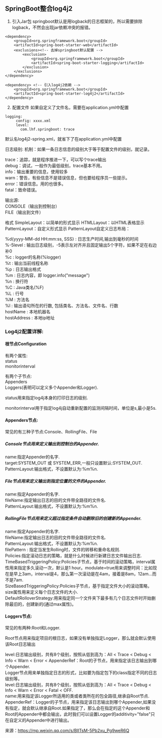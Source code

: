 ## SpringBoot整合log4j2
1. 引入Jar包
springboot默认是用logback的日志框架的，所以需要排除logback，不然会出现jar依赖冲突的报错。
```$xslt
<dependency>  
    <groupId>org.springframework.boot</groupId>  
    <artifactId>spring-boot-starter-web</artifactId>  
    <exclusions><!-- 去掉springboot默认配置 -->  
        <exclusion>  
            <groupId>org.springframework.boot</groupId>  
            <artifactId>spring-boot-starter-logging</artifactId>  
        </exclusion>  
    </exclusions>  
</dependency> 

<dependency> <!-- 引入log4j2依赖 -->  
    <groupId>org.springframework.boot</groupId>  
    <artifactId>spring-boot-starter-log4j2</artifactId>  
</dependency> 
```

2. 配置文件
   如果自定义了文件名，需要在application.yml中配置
```$xslt
logging:
     config: xxxx.xml
     level:
       com.lhf.springboot: trace
```
默认名log4j2-spring.xml，就省下了在application.yml中配置



日志级别:
机制：如果一条日志信息的级别大于等于配置文件的级别，就记录。    

trace：追踪，就是程序推进一下，可以写个trace输出      
debug：调试，一般作为最低级别，trace基本不用。     
info：输出重要的信息，使用较多      
warn：警告，有些信息不是错误信息，但也要给程序员一些提示。     
error：错误信息。用的也很多。      
fatal：致命错误。       

输出源:              
CONSOLE（输出到控制台）      
FILE（输出到文件）         

格式
SimpleLayout：以简单的形式显示
HTMLLayout：以HTML表格显示
PatternLayout：自定义形式显示
PatternLayout自定义日志布局：

%d{yyyy-MM-dd HH:mm:ss, SSS} : 日志生产时间,输出到毫秒的时间       
%-5level : 输出日志级别，-5表示左对齐并且固定输出5个字符，如果不足在右边补0           
%c : logger的名称(%logger)           
%t : 输出当前线程名称          
%p : 日志输出格式            
%m : 日志内容，即 logger.info("message")              
%n : 换行符             
%C : Java类名(%F)             
%L : 行号              
%M : 方法名             
%l : 输出语句所在的行数, 包括类名、方法名、文件名、行数               
hostName : 本地机器名              
hostAddress : 本地ip地址              

### Log4j2配置详解:
#### 根节点Configuration    
有两个属性:     
status          
monitorinterval       

有两个子节点:        
Appenders          
Loggers(表明可以定义多个Appender和Logger).

status用来指定log4j本身的打印日志的级别.

monitorinterval用于指定log4j自动重新配置的监测间隔时间，单位是s,最小是5s.

#### Appenders节点:     
常见的有三种子节点:Console、RollingFile、File     

##### Console节点用来定义输出到控制台的Appender.      
name:指定Appender的名字.       
target:SYSTEM_OUT 或 SYSTEM_ERR,一般只设置默认:SYSTEM_OUT.             
PatternLayout:输出格式，不设置默认为:%m%n.                 

##### File节点用来定义输出到指定位置的文件的Appender.           
name:指定Appender的名字.           
fileName:指定输出日志的目的文件带全路径的文件名.            
PatternLayout:输出格式，不设置默认为:%m%n.   

##### RollingFile节点用来定义超过指定条件自动删除旧的创建新的Appender.      
name:指定Appender的名字.      
fileName:指定输出日志的目的文件带全路径的文件名.           
PatternLayout:输出格式，不设置默认为:%m%n.           
filePattern : 指定当发生Rolling时，文件的转移和重命名规则.         
Policies:指定滚动日志的策略，就是什么时候进行新建日志文件输出日志.        
TimeBasedTriggeringPolicy:Policies子节点，基于时间的滚动策略，interval属性用来指定多久滚动一次，默认是1 hour。modulate=true用来调整时间：比如现在是早上3am，interval是4，那么第一次滚动是在4am，接着是8am，12am…而不是7am.             
SizeBasedTriggeringPolicy:Policies子节点，基于指定文件大小的滚动策略，size属性用来定义每个日志文件的大小.             
DefaultRolloverStrategy:用来指定同一个文件夹下最多有几个日志文件时开始删除最旧的，创建新的(通过max属性)。               

#### Loggers节点:          
常见的有两种:Root和Logger.                 
             
Root节点用来指定项目的根日志，如果没有单独指定Logger，那么就会默认使用该Root日志输出            

level:日志输出级别，共有8个级别，按照从低到高为：All < Trace < Debug < Info < Warn < Error < AppenderRef：Root的子节点，用来指定该日志输出到哪个Appender.           
Logger节点用来单独指定日志的形式，比如要为指定包下的class指定不同的日志级别等。              
level:日志输出级别，共有8个级别，按照从低到高为：All < Trace < Debug < Info < Warn < Error < Fatal < OFF.                
name:用来指定该Logger所适用的类或者类所在的包全路径,继承自Root节点.             
AppenderRef：Logger的子节点，用来指定该日志输出到哪个Appender,如果没有指定，就会默认继承自Root.如果指定了，那么会在指定的这个Appender和Root的Appender中都会输出，此时我们可以设置Logger的additivity="false"只在自定义的Appender中进行输出。             
  
  
来源：https://mp.weixin.qq.com/s/BlITsM-5Pb2xu_Pg9weR6Q             

